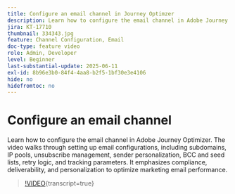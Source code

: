```yaml
---
title: Configure an email channel in Journey Optimzer
description: Learn how to configure the email channel in Adobe Journey Optimizer. The video walks through setting up email configurations, including subdomains, IP pools, unsubscribe management, sender personalization, BCC and seed lists, retry logic, and tracking parameters. It emphasizes compliance, deliverability, and personalization to optimize marketing email performance.
jira: KT-17710
thumbnail: 334343.jpg
feature: Channel Configuration, Email
doc-type: feature video
role: Admin, Developer
level: Beginner
last-substantial-update: 2025-06-11
exl-id: 8b96e3b0-84f4-4aa8-b2f5-1bf30e3e4106
hide: no
hidefromtoc: no
---
```

# Configure an email channel

Learn how to configure the email channel in Adobe Journey Optimizer. The video walks through setting up email configurations, including subdomains, IP pools, unsubscribe management, sender personalization, BCC and seed lists, retry logic, and tracking parameters. It emphasizes compliance, deliverability, and personalization to optimize marketing email performance.

>[!VIDEO](https://video.tv.adobe.com/v/334343?quality=12&learn=on){transcript=true}
